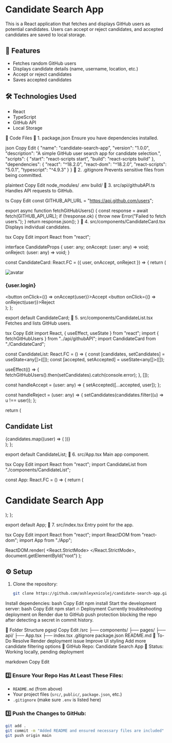 # Candidate Search App  

This is a React application that fetches and displays GitHub users as potential candidates. Users can accept or reject candidates, and accepted candidates are saved to local storage.

## 🚀 Features
- Fetches random GitHub users  
- Displays candidate details (name, username, location, etc.)  
- Accept or reject candidates  
- Saves accepted candidates  

## 🛠️ Technologies Used
- React  
- TypeScript  
- GitHub API  
- Local Storage  

📜 Code Files
📌 1. package.json
Ensure you have dependencies installed.

json
Copy
Edit
{
  "name": "candidate-search-app",
  "version": "1.0.0",
  "description": "A simple GitHub user search app for candidate selection.",
  "scripts": {
    "start": "react-scripts start",
    "build": "react-scripts build"
  },
  "dependencies": {
    "react": "^18.2.0",
    "react-dom": "^18.2.0",
    "react-scripts": "5.0.1",
    "typescript": "^4.9.3"
  }
}
📌 2. .gitignore
Prevents sensitive files from being committed.

plaintext
Copy
Edit
node_modules/
.env
build/
📌 3. src/api/githubAPI.ts
Handles API requests to GitHub.

ts
Copy
Edit
const GITHUB_API_URL = "https://api.github.com/users";

export async function fetchGitHubUsers() {
  const response = await fetch(GITHUB_API_URL);
  if (!response.ok) {
    throw new Error("Failed to fetch users.");
  }
  return response.json();
}
📌 4. src/components/CandidateCard.tsx
Displays individual candidates.

tsx
Copy
Edit
import React from "react";

interface CandidateProps {
  user: any;
  onAccept: (user: any) => void;
  onReject: (user: any) => void;
}

const CandidateCard: React.FC<CandidateProps> = ({ user, onAccept, onReject }) => {
  return (
    <div className="card">
      <img src={user.avatar_url} alt="avatar" />
      <h3>{user.login}</h3>
      <button onClick={() => onAccept(user)}>Accept</button>
      <button onClick={() => onReject(user)}>Reject</button>
    </div>
  );
};

export default CandidateCard;
📌 5. src/components/CandidateList.tsx
Fetches and lists GitHub users.

tsx
Copy
Edit
import React, { useEffect, useState } from "react";
import { fetchGitHubUsers } from "../api/githubAPI";
import CandidateCard from "./CandidateCard";

const CandidateList: React.FC = () => {
  const [candidates, setCandidates] = useState<any[]>([]);
  const [accepted, setAccepted] = useState<any[]>([]);

  useEffect(() => {
    fetchGitHubUsers().then(setCandidates).catch(console.error);
  }, []);

  const handleAccept = (user: any) => {
    setAccepted([...accepted, user]);
  };

  const handleReject = (user: any) => {
    setCandidates(candidates.filter((u) => u !== user));
  };

  return (
    <div>
      <h2>Candidate List</h2>
      {candidates.map((user) => (
        <CandidateCard key={user.id} user={user} onAccept={handleAccept} onReject={handleReject} />
      ))}
    </div>
  );
};

export default CandidateList;
📌 6. src/App.tsx
Main app component.

tsx
Copy
Edit
import React from "react";
import CandidateList from "./components/CandidateList";

const App: React.FC = () => {
  return (
    <div>
      <h1>Candidate Search App</h1>
      <CandidateList />
    </div>
  );
};

export default App;
📌 7. src/index.tsx
Entry point for the app.

tsx
Copy
Edit
import React from "react";
import ReactDOM from "react-dom";
import App from "./App";

ReactDOM.render(
  <React.StrictMode>
    <App />
  </React.StrictMode>,
  document.getElementById("root")
);





## ⚙️ Setup
1. Clone the repository:  
   ```bash
   git clone https://github.com/ashleyxnicolej/candidate-search-app.git
   
Install dependencies:
bash
Copy
Edit
npm install
Start the development server:
bash
Copy
Edit
npm start
🔥 Deployment
Currently troubleshooting deployment on Render due to GitHub push protection blocking the repo after detecting a secret in commit history.

📂 Folder Structure
pgsql
Copy
Edit
/src
  ├── components/
  ├── pages/
  ├── api/
  ├── App.tsx
  ├── index.tsx
.gitignore
package.json
README.md
📌 To-Do
 Resolve Render deployment issue
 Improve UI styling
 Add more candidate filtering options
📌 GitHub Repo: Candidate Search App
📌 Status: Working locally, pending deployment




markdown
Copy
Edit

### 2️⃣ **Ensure Your Repo Has At Least These Files:**  
- `README.md` (from above)  
- Your project files (`src/`, `public/`, `package.json`, etc.)  
- `.gitignore` (make sure `.env` is listed here)  

### 3️⃣ **Push the Changes to GitHub:**  
```bash
git add .
git commit -m "Added README and ensured necessary files are included"
git push origin main

